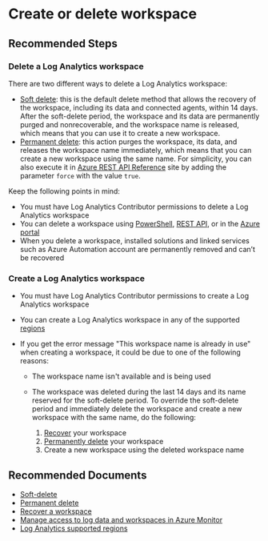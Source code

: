 <properties
  pagetitle="Create or delete workspace&#xD;"
  service="microsoft.operationalinsights"
  resource="workspaces"
  ms.author="yossiy,neghuman,shemers"
  selfhelptype="Generic"
  supporttopicids="32782939"
  resourcetags=""
  productpesids="15725"
  cloudenvironments="public,fairfax,mooncake,usnat,ussec"
  articleid="ec8a3f43-0e5d-405e-ab9c-cb5d41bd9d3c"
  ownershipid="AzureMonitoring_LogAnalytics" />
# Create or delete workspace

## **Recommended Steps** 

### **Delete a Log Analytics workspace**

There are two different ways to delete a Log Analytics workspace:

* [Soft delete](https://docs.microsoft.com/azure/azure-monitor/platform/delete-workspace#soft-delete-behavior): this is the default delete method that allows the recovery of the workspace, including its data and connected agents, within 14 days. After the soft-delete period, the workspace and its data are permanently purged and nonrecoverable, and the workspace name is released, which means that you can use it to create a new workspace.
* [Permanent delete](https://docs.microsoft.com/azure/azure-monitor/platform/delete-workspace#permanent-workspace-delete): this action purges the workspace, its data, and releases the workspace name immediately, which means that you can create a new workspace using the same name. For simplicity, you can also execute it in [Azure REST API Reference](https://docs.microsoft.com/rest/api/loganalytics/workspaces/delete#code-try-0) site by adding the parameter `force` with the value `true`.<br>

Keep the following points in mind:

* You must have Log Analytics Contributor permissions to delete a Log Analytics workspace
* You can delete a workspace using [PowerShell](https://docs.microsoft.com/powershell/module/azurerm.operationalinsights/remove-azurermoperationalinsightsworkspace?view=azurermps-6.13.0#examples), [REST API](https://docs.microsoft.com/rest/api/loganalytics/workspaces/delete), or in the [Azure portal](https://docs.microsoft.com/azure/azure-monitor/platform/delete-workspace#azure-portal)
* When you delete a workspace, installed solutions and linked services such as Azure Automation account are permanently removed and can’t be recovered<br>

### **Create a Log Analytics workspace**

* You must have Log Analytics Contributor permissions to create a Log Analytics workspace
* You can create a Log Analytics workspace in any of the supported [regions](https://azure.microsoft.com/global-infrastructure/services/?products=monitor&regions=all)
* If you get the error message "This workspace name is already in use" when creating a workspace, it could be due to one of the following reasons:
	
	* The workspace name isn't available and is being used
	* The workspace was deleted during the last 14 days and its name reserved for the soft-delete period. To override the soft-delete period and immediately delete the workspace and create a new workspace with the same name, do the following:

      1. [Recover](https://docs.microsoft.com/azure/azure-monitor/platform/delete-workspace#recover-workspace) your workspace
      2. [Permanently delete](https://docs.microsoft.com/azure/azure-monitor/platform/delete-workspace#permanent-workspace-delete) your workspace
      3. Create a new workspace using the deleted workspace name
 
## **Recommended Documents**

* [Soft-delete](https://docs.microsoft.com/azure/azure-monitor/platform/delete-workspace#soft-delete-behavior)
* [Permanent delete](https://docs.microsoft.com/azure/azure-monitor/platform/delete-workspace#permanent-workspace-delete)
* [Recover a workspace](https://docs.microsoft.com/azure/azure-monitor/platform/delete-workspace#recover-workspace)
* [Manage access to log data and workspaces in Azure Monitor](https://docs.microsoft.com/azure/log-analytics/log-analytics-manage-access?toc=/azure/azure-monitor/toc.json#managing-access-to-log-analytics-using-azure-permissions)
* [Log Analytics supported regions](https://azure.microsoft.com/global-infrastructure/services/?products=monitor&regions=all)<br>
